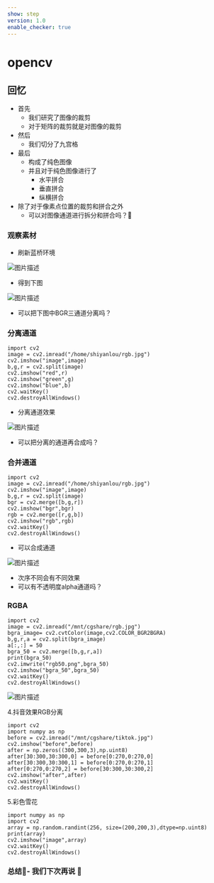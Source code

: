 ```yaml
---
show: step
version: 1.0
enable_checker: true
---
```


# opencv

## 回忆

- 首先
	- 我们研究了图像的裁剪
	- 对于矩阵的裁剪就是对图像的裁剪
- 然后
	- 我们切分了九宫格
- 最后
	- 构成了纯色图像
	- 并且对于纯色图像进行了
		- 水平拼合
		- 垂直拼合
		- 纵横拼合
- 除了对于像素点位置的裁剪和拼合之外
	- 可以对图像通道进行拆分和拼合吗？🤔


###  观察素材

- 刷新蓝桥环境

![图片描述](https://doc.shiyanlou.com/courses/uid1190679-20231231-1704029994335)

- 得到下图

![图片描述](https://doc.shiyanlou.com/courses/uid1190679-20231104-1699092463583)

- 可以把下图中BGR三通道分离吗？

### 分离通道

```
import cv2                               
image = cv2.imread("/home/shiyanlou/rgb.jpg")                      
cv2.imshow("image",image)                
b,g,r = cv2.split(image)                 
cv2.imshow("red",r)                      
cv2.imshow("green",g)                    
cv2.imshow("blue",b)                     
cv2.waitKey()                            
cv2.destroyAllWindows()
```

- 分离通道效果

![图片描述](https://doc.shiyanlou.com/courses/uid1190679-20231231-1704030107689)

- 可以把分离的通道再合成吗？

### 合并通道
```
import cv2     
image = cv2.imread("/home/shiyanlou/rgb.jpg")
cv2.imshow("image",image)
b,g,r = cv2.split(image)
bgr = cv2.merge([b,g,r])
cv2.imshow("bgr",bgr)
rgb = cv2.merge([r,g,b])
cv2.imshow("rgb",rgb)                                              
cv2.waitKey()  
cv2.destroyAllWindows()
```

- 可以合成通道

![图片描述](https://doc.shiyanlou.com/courses/uid1190679-20231231-1704030257277)

- 次序不同会有不同效果
- 可以有不透明度alpha通道吗？

### RGBA
```
import cv2   
image = cv2.imread("/mnt/cgshare/rgb.jpg")
bgra_image= cv2.cvtColor(image,cv2.COLOR_BGR2BGRA)
b,g,r,a = cv2.split(bgra_image)
a[:,:] = 50  
bgra_50 = cv2.merge([b,g,r,a])
print(bgra_50)
cv2.imwrite("rgb50.png",bgra_50)
cv2.imshow("bgra_50",bgra_50)
cv2.waitKey()
cv2.destroyAllWindows()
```

![图片描述](https://doc.shiyanlou.com/courses/uid1190679-20231104-1699092476780)

4.抖音效果RGB分离
```
import cv2                                                         
import numpy as np
before = cv2.imread("/mnt/cgshare/tiktok.jpg")
cv2.imshow("before",before)
after = np.zeros((300,300,3),np.uint8)
after[30:300,30:300,0] = before[0:270,0:270,0]
after[30:300,30:300,1] = before[0:270,0:270,1]
after[0:270,0:270,2] = before[30:300,30:300,2]
cv2.imshow("after",after)
cv2.waitKey()
cv2.destroyAllWindows()
```

5.彩色雪花
```
import numpy as np                                     
import cv2                                             
array = np.random.randint(256, size=(200,200,3),dtype=np.uint8)               
print(array)                                           
cv2.imshow("image",array)                              
cv2.waitKey()                                          
cv2.destroyAllWindows()
```

### 总结🤔- 我们下次再说	👋